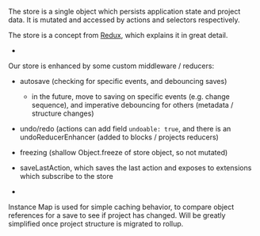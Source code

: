 The store is a single object which persists application state and project data. It is mutated and accessed by actions and selectors respectively.

The store is a concept from [Redux](http://redux.js.org/), which explains it in great detail.

-

Our store is enhanced by some custom middleware / reducers:

- autosave (checking for specific events, and debouncing saves)
  - in the future, move to saving on specific events (e.g. change sequence), and imperative debouncing for others (metadata / structure changes)

- undo/redo (actions can add field `undoable: true`, and there is an undoReducerEnhancer (added to blocks / projects reducers)

- freezing (shallow Object.freeze of store object, so not mutated)

- saveLastAction, which saves the last action and exposes to extensions which subscribe to the store

-

Instance Map is used for simple caching behavior, to compare object references for a save to see if project has changed.
Will be greatly simplified once project structure is migrated to rollup.